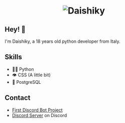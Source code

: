 <h1 align="center">
  <img src="https://raw.githubusercontent.com/martonlederer/martonlederer/master/text.svg" alt="Daishiky" />
</h1>

## Hey! 👋
I'm Daishiky, a 18 years old python developer from Italy.

## Skills
- 👨‍💻 Python
- 👁️ CSS (A little bit)
- 💽 PostgreSQL

## Contact
- [First Discord Bot Project](http://ami.6te.net/#)
- [Discord Server](https://discord.gg/ZcErEwmVYu) on Discord
